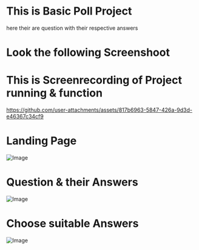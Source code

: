 # This is Basic Poll Project
here their are question with their respective answers
# Look the following Screenshoot

# This is Screenrecording of Project running & function

https://github.com/user-attachments/assets/817b6963-5847-426a-9d3d-e46367c34cf9

# Landing Page

![Image](https://github.com/user-attachments/assets/26dc83fd-dc67-49a3-a51a-d8460192464c)

# Question & their Answers


![Image](https://github.com/user-attachments/assets/27dada5a-61e7-4ff7-980d-cf6045ac8584)

# Choose suitable Answers


![Image](https://github.com/user-attachments/assets/27dada5a-61e7-4ff7-980d-cf6045ac8584)



